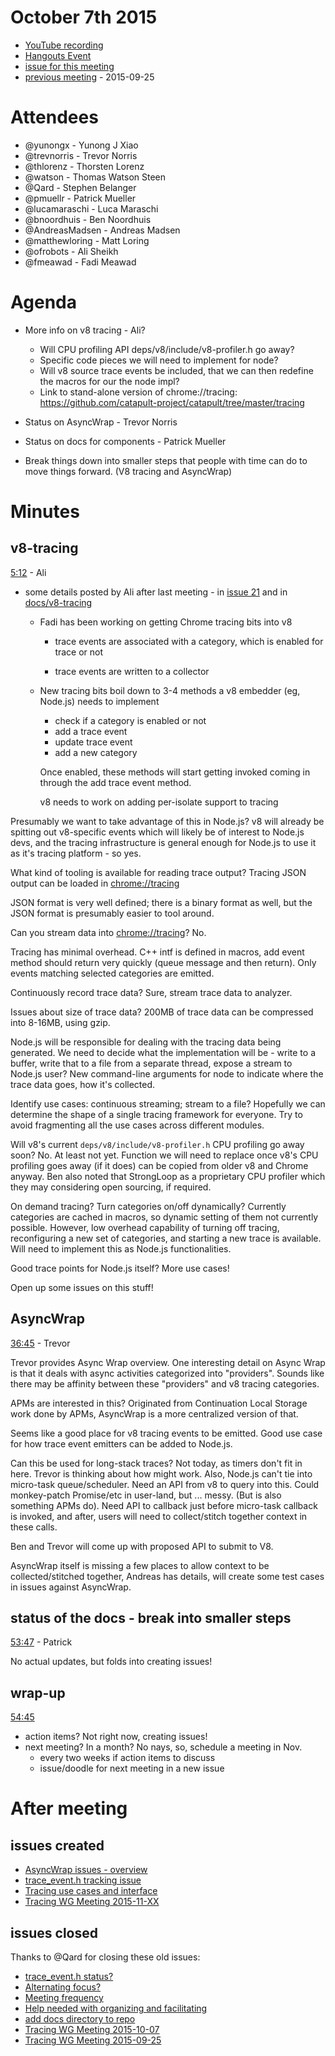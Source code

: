 October 7th 2015
================================================================================

* [YouTube recording](https://www.youtube.com/watch?v=LsO8eLGN7XA)
* [Hangouts Event](https://plus.google.com/u/1/events/cq00d0smhgb1lv0m6r3s94f71mg)
* [issue for this meeting](https://github.com/nodejs/tracing-wg/issues/24)
* [previous meeting](https://github.com/nodejs/tracing-wg/blob/master/wg-meetings/2015-09-25.md) - 2015-09-25


Attendees
================================================================================

* @yunongx - Yunong J Xiao
* @trevnorris - Trevor Norris
* @thlorenz - Thorsten Lorenz
* @watson - Thomas Watson Steen
* @Qard - Stephen Belanger
* @pmuellr - Patrick Mueller
* @lucamaraschi - Luca Maraschi
* @bnoordhuis - Ben Noordhuis
* @AndreasMadsen - Andreas Madsen
* @matthewloring - Matt Loring
* @ofrobots - Ali Sheikh
* @fmeawad - Fadi Meawad


Agenda
================================================================================

* More info on v8 tracing - Ali?
  * Will CPU profiling API deps/v8/include/v8-profiler.h go away?
  * Specific code pieces we will need to implement for node?
  * Will v8 source trace events be included, that we can then redefine the macros
    for our the node impl?
  * Link to stand-alone version of chrome://tracing:
    https://github.com/catapult-project/catapult/tree/master/tracing

* Status on AsyncWrap - Trevor Norris

* Status on docs for components - Patrick Mueller

* Break things down into smaller steps that people with time can do to move
  things forward. (V8 tracing and AsyncWrap)


Minutes
================================================================================


v8-tracing
--------------------------------------------------------------------------------

[5:12](https://www.youtube.com/watch?v=LsO8eLGN7XA&t=312) - Ali

* some details posted by Ali after last meeting - in
  [issue 21](https://github.com/nodejs/tracing-wg/issues/21#issuecomment-143891637)
  and in
  [docs/v8-tracing](https://github.com/nodejs/tracing-wg/tree/master/docs/v8-tracing)

  * Fadi has been working on getting Chrome tracing bits into v8

    * trace events are associated with a category, which is enabled for trace
      or not

    * trace events are written to a collector

  * New tracing bits boil down to 3-4 methods a v8 embedder (eg, Node.js)
    needs to implement

    * check if a category is enabled or not
    * add a trace event
    * update trace event
    * add a new category

    Once enabled, these methods will start getting invoked coming in through
    the add trace event method.

    v8 needs to work on adding per-isolate support to tracing

Presumably we want to take advantage of this in Node.js?
v8 will already be spitting out v8-specific events which will likely
be of interest to Node.js devs, and the tracing infrastructure is general
enough for Node.js to use it as it's tracing platform - so yes.

What kind of tooling is available for reading trace output?
Tracing JSON output can be loaded in <chrome://tracing>

JSON format is very well defined; there is a binary format as well, but
the JSON format is presumably easier to tool around.

Can you stream data into <chrome://tracing>?  No.

Tracing has minimal overhead.  C++ intf is defined in macros, add event
method should return very quickly (queue message and then return).  Only
events matching selected categories are emitted.

Continuously record trace data? Sure, stream trace data to analyzer.

Issues about size of trace data? 200MB of trace data can be compressed
into 8-16MB, using gzip.

Node.js will be responsible for dealing with the tracing data being
generated.  We need to decide what the implementation will be - write to
a buffer, write that to a file from a separate thread, expose a stream
to Node.js user?  New command-line arguments for node to indicate where
the trace data goes, how it's collected.  

Identify use cases: continuous streaming; stream to a file?  Hopefully
we can determine the shape of a single tracing framework for everyone.
Try to avoid fragmenting all the use cases across different modules.

Will v8's current `deps/v8/include/v8-profiler.h` CPU profiling go away
soon?  No.  At least not yet. Function we will need to replace once
v8's CPU profiling goes away (if it does) can be copied from older v8
and Chrome anyway.  Ben also noted that StrongLoop as a proprietary
CPU profiler which they may considering open sourcing, if required.

On demand tracing?  Turn categories on/off dynamically? Currently categories
are cached in macros, so dynamic setting of them not currently possible.
However, low overhead capability of turning off tracing, reconfiguring a
new set of categories, and starting a new trace is available.  Will
need to implement this as Node.js functionalities.

Good trace points for Node.js itself? More use cases!

Open up some issues on this stuff!


AsyncWrap
--------------------------------------------------------------------------------

[36:45](https://youtu.be/LsO8eLGN7XA?t=2205) - Trevor

Trevor provides Async Wrap overview. One interesting detail on Async Wrap
is that it deals with async activities categorized into "providers".  Sounds
like there may be affinity between these "providers" and v8 tracing categories.

APMs are interested in this?  Originated from Continuation Local Storage work
done by APMs, AsyncWrap is a more centralized version of that.

Seems like a good place for v8 tracing events to be emitted.  Good use case
for how trace event emitters can be added to Node.js.

Can this be used for long-stack traces?  Not today, as timers don't fit in here.
Trevor is thinking about how might work.  Also, Node.js can't tie into
micro-task queue/scheduler.  Need an API from v8 to query into this.  Could
monkey-patch Promise/etc in user-land, but ... messy.  (But is also something
APMs do).  Need API to callback just before micro-task callback is invoked, and
after, users will need to collect/stitch together context in these calls.

Ben and Trevor will come up with proposed API to submit to V8.

AsyncWrap itself is missing a few places to allow context to be
collected/stitched together, Andreas has details, will create some test cases
in issues against AsyncWrap.


status of the docs - break into smaller steps
--------------------------------------------------------------------------------

[53:47](https://youtu.be/LsO8eLGN7XA?t=3227) - Patrick

No actual updates, but folds into creating issues!


wrap-up
--------------------------------------------------------------------------------

[54:45](https://youtu.be/LsO8eLGN7XA?t=3285)

* action items?  Not right now, creating issues!
* next meeting? In a month?  No nays, so, schedule a meeting in Nov.
  * every two weeks if action items to discuss
  * issue/doodle for next meeting in a new issue


After meeting
================================================================================

issues created
--------------------------------------------------------------------------------

* [AsyncWrap issues - overview](https://github.com/nodejs/tracing-wg/issues/29)
* [trace_event.h tracking issue](https://github.com/nodejs/tracing-wg/issues/8)
* [Tracing use cases and interface](https://github.com/nodejs/tracing-wg/issues/31)
* [Tracing WG Meeting 2015-11-XX](https://github.com/nodejs/tracing-wg/issues/32)

issues closed
--------------------------------------------------------------------------------

Thanks to @Qard for closing these old issues:

* [trace_event.h status?](https://github.com/nodejs/tracing-wg/issues/15)
* [Alternating focus?](https://github.com/nodejs/tracing-wg/issues/2)
* [Meeting frequency](https://github.com/nodejs/tracing-wg/issues/1)
* [Help needed with organizing and facilitating](https://github.com/nodejs/tracing-wg/issues/19)
* [add docs directory to repo](https://github.com/nodejs/tracing-wg/issues/22)
* [Tracing WG Meeting 2015-10-07](https://github.com/nodejs/tracing-wg/issues/24)
* [Tracing WG Meeting 2015-09-25](https://github.com/nodejs/tracing-wg/issues/21)
